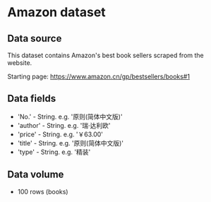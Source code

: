 # Amazon dataset

## Data source

This dataset contains Amazon's best book sellers scraped from the website.

Starting page: https://www.amazon.cn/gp/bestsellers/books#1

## Data fields

* 'No.' - String. e.g. '原则(简体中文版)'
* 'author' - String. e.g. '瑞·达利欧'
* 'price' - String. e.g. '￥63.00'
* 'title' - String. e.g. '原则(简体中文版)'
* 'type' - String. e.g. '精装'

## Data volume

* 100 rows (books)

